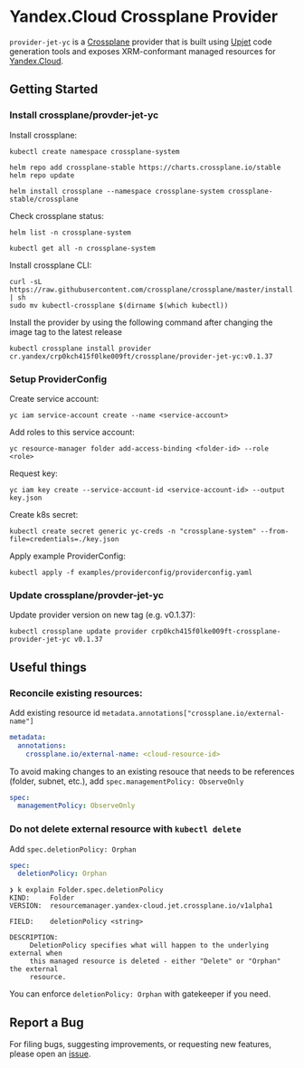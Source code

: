 # Yandex.Cloud Crossplane Provider

`provider-jet-yc` is a [Crossplane](https://crossplane.io/) provider that is built
using [Upjet](https://github.com/crossplane/upjet/) code generation tools and exposes XRM-conformant
managed resources for [Yandex.Cloud](https://cloud.yandex.com/).

## Getting Started

### Install crossplane/provder-jet-yc

Install crossplane:

```
kubectl create namespace crossplane-system

helm repo add crossplane-stable https://charts.crossplane.io/stable
helm repo update

helm install crossplane --namespace crossplane-system crossplane-stable/crossplane 
```

Check crossplane status:

```
helm list -n crossplane-system

kubectl get all -n crossplane-system
```

Install crossplane CLI:

```shell
curl -sL https://raw.githubusercontent.com/crossplane/crossplane/master/install.sh | sh
sudo mv kubectl-crossplane $(dirname $(which kubectl))
```

Install the provider by using the following command after changing the image tag to the latest release

```
kubectl crossplane install provider cr.yandex/crp0kch415f0lke009ft/crossplane/provider-jet-yc:v0.1.37
```

### Setup ProviderConfig

Create service account:

```
yc iam service-account create --name <service-account>
```

Add roles to this service account:

```shell
yc resource-manager folder add-access-binding <folder-id> --role <role>
```

Request key:

```shell
yc iam key create --service-account-id <service-account-id> --output key.json
```

Create k8s secret:

```shell
kubectl create secret generic yc-creds -n "crossplane-system" --from-file=credentials=./key.json
```

Apply example ProviderConfig:

```
kubectl apply -f examples/providerconfig/providerconfig.yaml
```

### Update crossplane/provder-jet-yc

Update provider version on new tag (e.g. v0.1.37):

```
kubectl crossplane update provider crp0kch415f0lke009ft-crossplane-provider-jet-yc v0.1.37
```

## Useful things

### Reconcile existing resources:

Add existing resource id `metadata.annotations["crossplane.io/external-name"]`

```yaml
metadata:
  annotations:
    crossplane.io/external-name: <cloud-resource-id>
```

To avoid making changes to an existing resouce that needs to be references (folder, subnet, etc.),
add `spec.managementPolicy: ObserveOnly`

```yaml
spec:
  managementPolicy: ObserveOnly
```

### Do not delete external resource with `kubectl delete`

Add `spec.deletionPolicy: Orphan`

```yaml
spec:
  deletionPolicy: Orphan
```

```shell
❯ k explain Folder.spec.deletionPolicy
KIND:     Folder
VERSION:  resourcemanager.yandex-cloud.jet.crossplane.io/v1alpha1

FIELD:    deletionPolicy <string>

DESCRIPTION:
     DeletionPolicy specifies what will happen to the underlying external when
     this managed resource is deleted - either "Delete" or "Orphan" the external
     resource.
```

You can enforce `deletionPolicy: Orphan` with gatekeeper if you need.

## Report a Bug

For filing bugs, suggesting improvements, or requesting new features, please open
an [issue](https://github.com/yandex-cloud/provider-jet-yc/issues).
